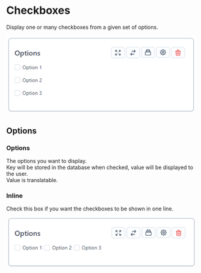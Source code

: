 # Checkboxes

Display one or many checkboxes from a given set of options.

![](../.gitbook/assets/bread/formfields/checkboxes/checkboxes.png) 

## Options

### Options

The options you want to display.  
Key will be stored in the database when checked, value will be displayed to the user.  
Value is translatable.

### Inline

Check this box if you want the checkboxes to be shown in one line.

![](../.gitbook/assets/bread/formfields/checkboxes/inline.png) 